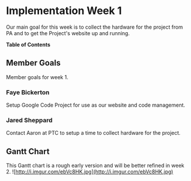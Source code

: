 # Implementation Week 1 #

Our main goal for this week is to collect the hardware for the project from PA and to get the Project's website up and running.

**Table of Contents**


## Member Goals ##

Member goals for week 1.

### Faye Bickerton ###

Setup Google Code Project for use as our website and code management.

### Jared Sheppard ###

Contact Aaron at PTC to setup a time to collect hardware for the project.


## Gantt Chart ##

This Gantt chart is a rough early version and will be better refined in week 2.
![http://i.imgur.com/ebVc8HK.jpg](http://i.imgur.com/ebVc8HK.jpg)